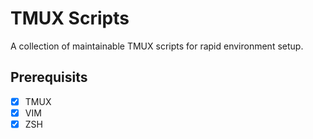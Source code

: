 # TMUX Scripts

A collection of maintainable TMUX scripts for rapid environment setup.

## Prerequisits
- [x] TMUX
- [x] VIM
- [x] ZSH
